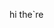 <html>
  <head>
    <title>hello there</title>
  </head>
  <body>
    <p>hi the`re</p>
  </body>
</html>
